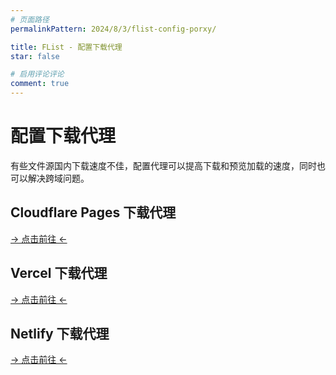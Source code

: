 ```yaml
---
# 页面路径
permalinkPattern: 2024/8/3/flist-config-porxy/

title: FList - 配置下载代理
star: false

# 启用评论评论
comment: true
---
```


# 配置下载代理
有些文件源国内下载速度不佳，配置代理可以提高下载和预览加载的速度，同时也可以解决跨域问题。

## Cloudflare Pages 下载代理

[-> 点击前往 <-](./3-代理/1-Cloudflare-Pages.md)

## Vercel 下载代理

[-> 点击前往 <-](./3-代理/2-Vercel.md)

## Netlify 下载代理

[-> 点击前往 <-](./3-代理/3-Netlify.md)